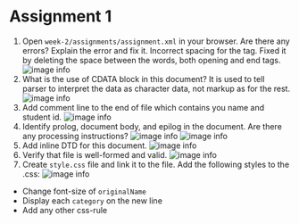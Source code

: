 # Assignment 1

1. Open `week-2/assignments/assignment.xml` in your browser. Are there any errors? Explain the error and fix it. 
Incorrect spacing for the <effective Date> tag. Fixed it by deleting the space between the words, both opening and end tags.
![image info](/assets/1.png)
2. What is the use of CDATA block in this document?
It is used to tell parser to interpret the data as character data, not markup as for the rest.
![image info](../assets/2.png)
3. Add comment line to the end of file which contains you name and student id.
![image info](../assets/3.png)
4. Identify prolog, document body, and epilog in the document. Are there any processing instructions?
![image info](../assets/4.png)
![image info](../assets/5.png)
5. Add inline DTD for this document.
![image info](../assets/6.png)
6. Verify that file is well-formed and valid.
![image info](../assets/7.png)
7. Create `style.css` file and link it to the file. Add the following styles to the .css:
![image info](../assets/8.png)
- Change font-size of `originalName`
- Display each `category` on the new line
- Add any other css-rule
